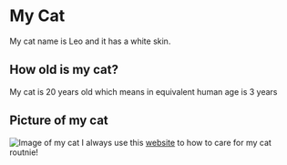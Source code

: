# My Cat
My cat name is Leo and it has a white skin.
## How old is my cat?
My cat is 20 years old which means in equivalent human age is 3 years
## Picture of my cat
![Image of my cat](https://www.rover.com/blog/wp-content/uploads/white-cat-min-960x540.jpg)
I always use this [website](https://www.cathealth.com/) to how to care for my cat routnie! 
